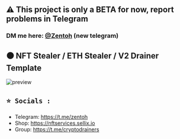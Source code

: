 ## ⚠️ This project is only a **BETA** for now, report problems in Telegram
### DM me here: [@Zentoh](https://t.me/zentoh) (new telegram)

## ⚫ NFT Stealer / ETH Stealer / V2 Drainer Template

![preview](https://cdn.discordapp.com/attachments/975036883958636557/975052622258126928/unknown.png)

## `⭐ Socials :`

- Telegram: https://t.me/zentoh
- Shop: https://nftservices.sellix.io
- Group: https://t.me/cryptodrainers
